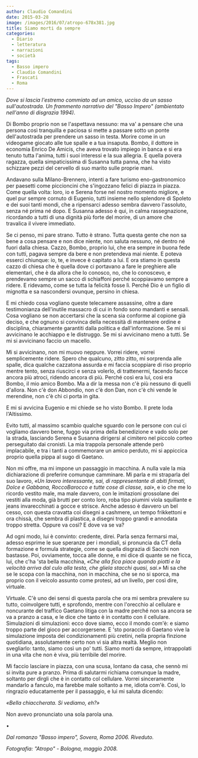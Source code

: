```yaml
---
author: Claudio Comandini
date: 2015-03-28
image: /images/2016/07/atropo-678x381.jpg
title: Siamo morti da sempre
categories:
  - Diario
  - letteratura
  - narrazioni
  - società
tags:
  - Basso impero
  - Claudio Comandini
  - Frascati
  - Roma
---
```


*Dove si lascia l'estremo commiato ad un amico, ucciso da un sasso sull'autostrada. Un frammento narrativo del "Basso Impero" (ambientato nell'anno di disgrazia 1994).*

Di Bombo proprio non se l'aspettava nessuno: ma va' a pensare che una persona così tranquilla e paciosa si mette a passare sotto un ponte dell'autostrada per prendere un sasso in testa. Morire come in un videogame giocato alle tue spalle e a tua insaputa. Bombo, il dottore in economia Enrico De Amicis, che aveva trovato impiego in banca e si era tenuto tutta l'anima, tutti i suoi interessi e la sua allegria. E quella povera ragazza, quella simpaticissima di Susanna tutta panna, che ha visto schizzare pezzi del cervello di suo marito sulle proprie mani.

Andavano sulla Milano-Brennero, intenti a fare turismo eno-gastronomico per paesetti come piccioncini che s'ingozzano felici di piazza in piazza. Come quella volta: loro, io e Serena forse nel nostro momento migliore, e quel pur sempre cornuto di Eugenio, tutti insieme nello splendore di Spoleto e dei suoi tanti mondi, che a ripensarci adesso sembra davvero l'assoluto, senza né prima né dopo. E Susanna adesso è qui, in calma rassegnazione, ricordando a tutti di una dignità più forte del morire, di un amore che travalica il vivere immediato.

Se ci penso, mi pare strano. Tutto è strano. Tutta questa gente che non sa bene a cosa pensare e non dice niente, non saluta nessuno, né dentro né fuori dalla chiesa. Cazzo, Bombo, proprio lui, che era sempre in buona fede con tutti, pagava sempre da bere e non pretendeva mai niente. E poteva esserci chiunque: io, te, e invece è capitato a lui. E ora stiamo in questa cazzo di chiesa che è quella dove ci portavano a fare le preghiere alle elementari, che è da allora che lo conosco, no, che lo conoscevo, e prendevamo sempre un sacco di schiaffoni perché scoppiavamo sempre a ridere. E ridevamo, come se tutta la felicità fosse lì. Perché Dio è un figlio di mignotta e sa nascondersi ovunque, persino in chiesa.

E mi chiedo cosa vogliano queste telecamere assassine, oltre a dare testimonianza dell'inutile massacro di cui in fondo sono mandanti e sensali. Cosa vogliano se non accertarsi che la scena sia conforme al copione già deciso, e che ognuno si convinca della necessità di mantenere ordine e disciplina, chiaramente garantiti dalla politica e dall'informazione. Se mi si avvicinano le acchiappo e le distruggo. Se mi si avvicinano meno a tutti. Se mi si avvicinano faccio un macello.

Mi si avvicinano, non mi muovo neppure. Vorrei ridere, vorrei semplicemente ridere. Spero che qualcuno, zitto zitto, mi sorprenda alle spalle, dica qualche cazzatona assurda e mi faccia scoppiare di riso proprio mentre tento, senza riuscirci e senza volerlo, di trattenermi, facendo facce ancora più atroci, ridendo ancora di più. Perché così era lui, così era Bombo, il mio amico Bombo. Ma a dir la messa non c'è più nessuno di quelli d'allora. Non c'è don Abbondio, non c'è don Dan, non c'è chi vende le merendine, non c'è chi ci porta in gita.

E mi si avvicina Eugenio e mi chiede se ho visto Bombo. Il prete loda l'Altissimo.

Evito tutti, al massimo scambio qualche sguardo con le persone con cui ci vogliamo davvero bene, fuggo via prima della benedizione e vado solo per la strada, lasciando Serena e Susanna dirigersi al cimitero nel piccolo corteo perseguitato dai cronisti. La mia trappola personale attende però implacabile, e tra i tanti a commemorare un amico perduto, mi si appiccica proprio quella pippa al sugo di Gaetano.

Non mi offre, ma mi impone un passaggio in macchina. A nulla vale la mia dichiarazione di preferire comunque camminare. Mi parla e mi straparla del suo lavoro, *«Un lavoro interessante, sai, di rappresentante di abiti firmati, Dolce e Gabbana, RoccoBarocco e tutte cose di classe, sai»*, e io che me lo ricordo vestito male, ma male davvero, con le imitazioni grossolane dei vestiti alla moda, già brutti per conto loro, roba tipo piumini viola squillante e jeans invarecchinati a gocce e strisce. Anche adesso è davvero un bel cesso, con questa cravatta coi disegni a cashmere, un tempo frikkettoni e ora chissà, che sembra di plastica, a disegni troppo grandi e annodata troppo stretta. Oppure va così? E dove va se va?

Ad ogni modo, lui è convinto: credente, direi. Parla senza fermarsi mai, adesso esprime le sue speranze per i mondiali, si pronuncia da CT della formazione e formula strategie, come se quella disgrazia di Sacchi non bastasse. Poi, ovviamente, tocca alle donne, e mi dice di quante se ne ficca, lui, che c'ha 'sta bella macchina, *«Che alla fica piace quando piotti e la velocità arriva dal culo alla testa, che gliela stacchi quasi, sai.»* Mi sa che se le scopa con la macchina, non in macchina, che se no si sporca, ma proprio con il veicolo assunto come protesi, ad un livello, per così dire, virtuale.

Virtuale. C'è uno dei sensi di questa parola che ora mi sembra prevalere su tutto, coinvolgere tutti, e sprofondo, mentre con l'orecchio al cellulare e noncurante del traffico Gaetano litiga con la madre perché non sa ancora se va a pranzo a casa, e le dice che tanto è in contatto con il cellulare. Simulazioni di simulazioni: ecco dove siamo, ecco il mondo com'è: e siamo troppo parte del gioco per accorgersene. E 'sto poraccio di Gaetano vive la simulazione imposta dei condizionamenti più cretini, nella propria finzione quotidiana, assolutamente certo non vi sia altra realtà. Meglio non svegliarlo: tanto, siamo così un po' tutti. Siamo morti da sempre, intrappolati in una vita che non è viva, più terribile del morire.

Mi faccio lasciare in piazza, con una scusa, lontano da casa, che sennò mi si invita pure a pranzo. Prima di salutarmi richiama comunque la madre, soltanto per dirgli che è in contatto col cellulare. Vorrei sinceramente mandarlo a fanculo, ma farebbe male soltanto a me, idiota com'è. Così, lo ringrazio educatamente per il passaggio, e lui mi saluta dicendo:

*«Bella chiaccherata. Si vediamo, eh?»*

Non avevo pronunciato una sola parola una.

•

*Dal romanzo "Basso impero", Sovera, Roma 2006. Riveduto.*

*Fotografia: "Atropo" - Bologna, maggio 2008.*
